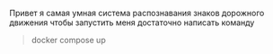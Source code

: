 Привет я самая умная система распознавания знаков дорожного движения
чтобы запустить меня достаточно написать команду
> docker compose up
